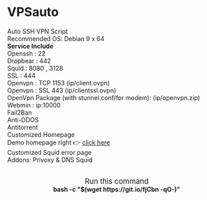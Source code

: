 # VPSauto
Auto SSH VPN Script<br>
Recommended OS: Debian 9 x 64<br>
<b>Service Include</b><br>
Openssh : 22<br>
Dropbear : 442<br>
Squid : 8080 , 3128<br>
SSL : 444<br>
Openvpn : TCP 1153 (ip/client.ovpn)<br>
Openvpn : SSL 443 (ip/clientssl.ovpn)<br>
OpenVpn Package (with stunnel.conf/for modem): (ip/openvpn.zip)<br>
Webmin : ip:10000<br>
Fail2Ban<br>
Anti-DDOS<br>
Antitorrent<br>
Customized Homepage<br>
Demo homepage right 👉 <a href="https://bit.ly/2XtmzQW" target="_blank">click here</a><br>
Customized Squid error page<br>
Addons: Privoxy & DNS Squid<br><br>
<p align="center"><big>Run this command</big>
<br>
<b>bash -c "$(wget https://git.io/fjCbn -qO-)"</b>
</p>
